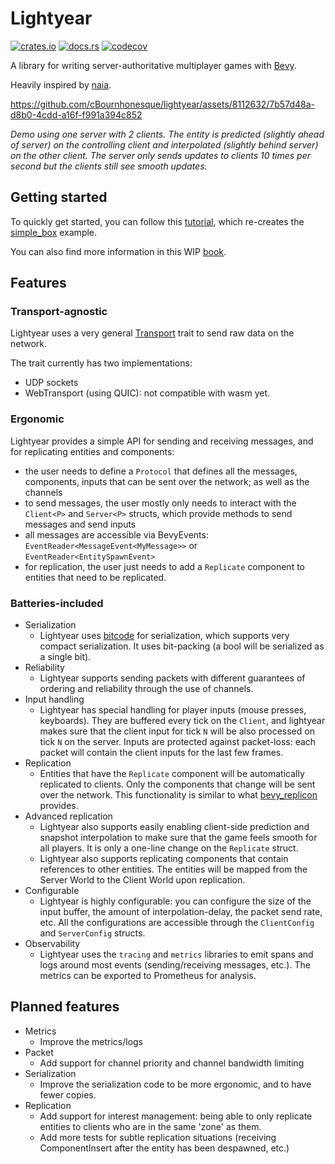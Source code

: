 # Lightyear

[![crates.io](https://img.shields.io/crates/v/lightyear)](https://crates.io/crates/lightyear)
[![docs.rs](https://docs.rs/lightyear/badge.svg)](https://docs.rs/lightyear)
[![codecov](https://codecov.io/gh/cBournhonesque/lightyear/branch/main/graph/badge.svg?token=N1G28NQB1L)](https://codecov.io/gh/cBournhonesque/lightyear)

A library for writing server-authoritative multiplayer games with [Bevy](https://bevyengine.org/).

Heavily inspired by [naia](https://github.com/naia-lib/naia).


https://github.com/cBournhonesque/lightyear/assets/8112632/7b57d48a-d8b0-4cdd-a16f-f991a394c852

*Demo using one server with 2 clients. The entity is predicted (slightly ahead of server) on the controlling client and interpolated (slightly behind server) on the other client.
The server only sends updates to clients 10 times per second but the clients still see smooth updates.*



## Getting started

To quickly get started, you can follow this [tutorial](https://cbournhonesque.github.io/lightyear/book/tutorial/title.html), which re-creates the [simple_box](https://github.com/cBournhonesque/lightyear/tree/main/examples/simple_box) example.

You can also find more information in this WIP [book](https://cbournhonesque.github.io/lightyear/book/).

## Features

### Transport-agnostic

Lightyear uses a very general [Transport](https://github.com/cBournhonesque/lightyear/blob/main/lightyear/src/transport/mod.rs) trait to send raw data on the network.

The trait currently has two implementations:
- UDP sockets
- WebTransport (using QUIC): not compatible with wasm yet.

### Ergonomic

Lightyear provides a simple API for sending and receiving messages, and for replicating entities and components:
- the user needs to define a `Protocol` that defines all the messages, components, inputs that can be sent over the network; as well as the channels
- to send messages, the user mostly only needs to interact with the `Client<P>` and `Server<P>` structs, which provide methods to send messages and send inputs
- all messages are accessible via BevyEvents: `EventReader<MessageEvent<MyMessage>>` or `EventReader<EntitySpawnEvent>`
- for replication, the user just needs to add a `Replicate` component to entities that need to be replicated.

### Batteries-included

- Serialization
  - Lightyear uses [bitcode](https://github.com/SoftbearStudios/bitcode/tree/main) for serialization, which supports very compact serialization. It uses bit-packing (a bool will be serialized as a single bit).
- Reliability
  - Lightyear supports sending packets with different guarantees of ordering and reliability through the use of channels.
- Input handling
  - Lightyear has special handling for player inputs (mouse presses, keyboards).
    They are buffered every tick on the `Client`, and lightyear makes sure that the client input for tick `N` will be also processed on tick `N` on the server.
    Inputs are protected against packet-loss: each packet will contain the client inputs for the last few frames.
- Replication
  - Entities that have the `Replicate` component will be automatically replicated to clients. Only the components that change will be sent over the network. This functionality is similar to what [bevy_replicon](https://github.com/lifescapegame/bevy_replicon) provides.
- Advanced replication
  - Lightyear also supports easily enabling client-side prediction and snapshot interpolation to make sure that the game feels smooth for all players.
    It is only a one-line change on the `Replicate` struct.
  - Lightyear also supports replicating components that contain references to other entities. The entities will be mapped from the Server World to the Client World upon replication.
- Configurable
  - Lightyear is highly configurable: you can configure the size of the input buffer, the amount of interpolation-delay, the packet send rate, etc.
    All the configurations are accessible through the `ClientConfig` and `ServerConfig` structs.
- Observability
  - Lightyear uses the `tracing` and `metrics` libraries to emit spans and logs around most events (sending/receiving messages, etc.). The metrics
    can be exported to Prometheus for analysis.


## Planned features

- Metrics
    - Improve the metrics/logs
- Packet
    - Add support for channel priority and channel bandwidth limiting
- Serialization
    - Improve the serialization code to be more ergonomic, and to have fewer copies.
- Replication 
    - Add support for interest management: being able to only replicate entities to clients who are in the same 'zone' as them.
    - Add more tests for subtle replication situations (receiving ComponentInsert after the entity has been despawned, etc.)
